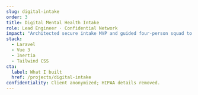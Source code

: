 ```yaml
---
slug: digital-intake
order: 3
title: Digital Mental Health Intake
role: Lead Engineer · Confidential Network
impact: "Architected secure intake MVP and guided four-person squad to launch."
stack:
  - Laravel
  - Vue 3
  - Inertia
  - Tailwind CSS
cta:
  label: What I built
  href: /projects/digital-intake
confidentiality: Client anonymized; HIPAA details removed.
---
```

